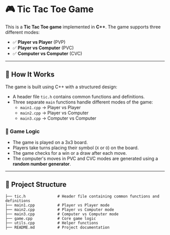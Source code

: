 # 🎮 Tic Tac Toe Game  

This is a **Tic Tac Toe game** implemented in **C++**. The game supports three different modes:  
- ✅ **Player vs Player** (PVP)  
- ✅ **Player vs Computer** (PVC)  
- ✅ **Computer vs Computer** (CVC)  

---

## 🚀 How It Works  
The game is built using C++ with a structured design:  
- A header file `tic.h` contains common functions and definitions.  
- Three separate `main` functions handle different modes of the game:  
  - `main1.cpp` → Player vs Player  
  - `main2.cpp` → Player vs Computer  
  - `main3.cpp` → Computer vs Computer  

### 🧠 Game Logic  
- The game is played on a 3x3 board.  
- Players take turns placing their symbol (`X` or `O`) on the board.  
- The game checks for a win or a draw after each move.  
- The computer's moves in PVC and CVC modes are generated using a **random number generator**.  

---

## 📁 Project Structure  
```plaintext
├── tic.h              # Header file containing common functions and definitions
├── main1.cpp          # Player vs Player mode
├── main2.cpp          # Player vs Computer mode
├── main3.cpp          # Computer vs Computer mode
├── game.cpp           # Core game logic
├── utils.cpp          # Helper functions
├── README.md          # Project documentation
